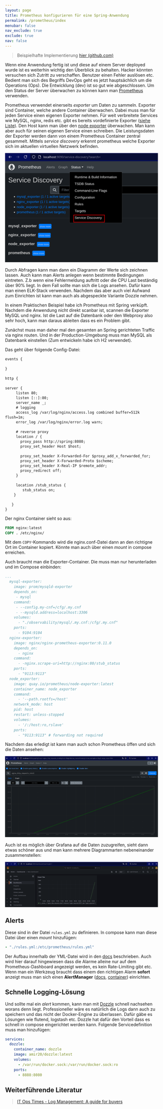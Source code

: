```yaml
---
layout: page
title: Prometheus konfigurieren für eine Spring-Anwendung
permalink: /prometheus/index
menubar: false
nav_exclude: true
exclude: true
nav: false
---
```


> Beispielhafte Implementierung [hier (github.com)](https://github.com/maximiliankraft/spring-prometheus-example)

Wenn eine Anwendung fertig ist und diese auf einem Server deployed wurde ist es weiterhin wichtig den Überblick zu behalten. Hacker könnten versuchen sich Zutritt zu verschaffen. Benutzer einen Fehler auslösen etc. Bedient man sich des Begriffs DevOps geht es jetzt hauptsächlich um die Operations (Ops). Die Entwicklung (dev) ist so gut wie abgeschlossen. Um den Status der Server überwachen zu können kann man [Prometheus](http://prometheus.io/) verwenden. 

Prometheus verwendet einerseits *exporter* um Daten zu sammeln. Exporter sind Container, welche andere Container überwachen. Dabei muss man für jeden Service einen eigenen Exporter nehmen. Für weit verbreitete Services wie MySQL, nginx, redis etc. gibt es bereits vordefinierte Exporter ([siehe Liste](https://prometheus.io/docs/instrumenting/exporters/)). Den Host kann man über den [node exporter](https://prometheus.io/docs/guides/node-exporter/) überwachen. Man kann aber auch für seinen eigenen Service einen schreiben. Die Leistungsdaten der Exporter werden dann von einem Prometheus Container zentral gesammelt. Mittels *service discovery* erkennt prometheus welche Exporter sich im aktuellen virtuellen Netzwerk befinden. 

![Service Discovery Menu](servicediscovery.png)


Durch Abfragen kann man dann ein Diagramm der Werte sich zeichnen lassen. Auch kann man Alerts anlegen wenn bestimmte Bedingungen eintreten. Z.b wenn eine Fehlermeldung auftritt oder die CPU Last beständig über 90% liegt. In dem Fall sollte man sich die Logs ansehen. Dafür kann man einen ELK-Stack verwenden. Nachdem das aber auch viel Aufwand zum Einrichten ist kann man auch als abgespeckte Variante Dozzle nehmen. 

In einem Praktischen Beispiel habe ich Prometheus mit Spring verküpft. Nachdem die Anwendung nicht direkt scanbar ist, scannen die Exporter MySQL und nginx. Ist die Last auf die Datenbank oder den Webproxy also sehr hoch, kann man daraus ableiten dass es ein Problem gibt. 

Zunächst muss man daher mal den gesamten an Spring gerichteten Traffic via nginx routen. Und in der Production-Umgebung muss man MySQL als Datenbank einstellen (Zum entwickeln habe ich H2 verwendet).

Das geht über folgende Config-Datei:

```nginxconf
events {

}

http {

server {
     listen 80;
     listen [::]:80;
     server_name _;
     # logging
     access_log /var/log/nginx/access.log combined buffer=512k flush=1m;
     error_log /var/log/nginx/error.log warn;

     # reverse proxy
     location / {
       proxy_pass http://spring:8080;
       proxy_set_header Host $host;

       proxy_set_header X-Forwarded-For $proxy_add_x_forwarded_for;
       proxy_set_header X-Forwarded-Proto $scheme;
       proxy_set_header X-Real-IP $remote_addr;
       proxy_redirect off;       
     }

     location /stub_status {
        stub_status on;
    }

   }
}
```

Der nginx Container sieht so aus:

```Dockerfile
FROM nginx:latest
COPY . /etc/nginx/
```

Mit dem `COPY`-Kommando wird die nginx.conf-Datei dann an den richtigne Ort im Container kopiert. Könnte man auch über einen *mount* in compose erreichen. 


Auch braucht man die Exporter-Container. Die muss man nur herunterladen und im Compose einbinden:

```yml
...
  mysql-exporter:
    image: prom/mysqld-exporter
    depends_on:
     - mysql
    command:
     - --config.my-cnf=/cfg/.my.cnf
     - --mysqld.address=localhost:3306
    volumes:
      - "./observability/mysql/.my.cnf:/cfg/.my.cnf"
    ports:
      - 9104:9104
  nginx-exporter:
    image: nginx/nginx-prometheus-exporter:0.11.0
    depends_on:
      - nginx
    command:
      - -nginx.scrape-uri=http://nginx:80/stub_status
    ports:
      - "9113:9113"
  node_exporter:
    image: quay.io/prometheus/node-exporter:latest
    container_name: node_exporter
    command:
      - '--path.rootfs=/host'
    network_mode: host
    pid: host
    restart: unless-stopped
    volumes:
      - '/:/host:ro,rslave'
    ports:
      - "9113:9113" # forwarding not required
```

Nachdem das erledigt ist kann man auch schon Prometheus öffen und sich die Daten ansehen:

![alt text](dashboard.png)


Auch ist es möglich über Grafana auf die Daten zuzugreifen, sieht dann etwas schöner aus und man kann mehrere Diagrammarten nebeneinander zusammenstellen: 

![grafana dashboard](grafana.png)

## Alerts

Diese sind in der Datei `rules.yml` zu definieren. In compose kann man diese Datei über einen *mount* hinzufügen:

```yml
- "./rules.yml:/etc/prometheus/rules.yml"
```

Der Aufbau innerhalb der YML-Datei wird in den [docs](https://prometheus.io/docs/prometheus/latest/configuration/alerting_rules/) beschrieben. Auch wird hier darauf hingewiesen dass die Alarme alleine nur auf dem Prometheus-Dashboard angezeigt werden, es kein Rate-Limiting gibt etc. Wenn man ein Werkzeug braucht dass einem den richtigen Alarm **sofort** anzeigt muss man sich einen **AlertManager** ([docs](https://prometheus.io/docs/alerting/latest/alertmanager/), [container](https://quay.io/repository/prometheus/alertmanager?tab=info)) einrichten. 

## Schnelle Logging-Lösung

Und sollte mal ein *alert* kommen, kann man mit [Dozzle](https://hub.docker.com/r/amir20/dozzle) schnell nachsehen worans denn liegt. Professioneller wäre es natürlich die Logs dann auch zu speichern und das nicht der Docker-Engine zu überlassen. Dafür gäbe es Lösungen wie flutend, logstash etc. Dozzle hat dafür den Vorteil dass es schnell in compose eingerichtet werden kann. Folgende Servicedefinition muss man hinzufügen:

```yml
services:
  dozzle:
    container_name: dozzle
    image: amir20/dozzle:latest
    volumes:
      - /var/run/docker.sock:/var/run/docker.sock:ro
    ports:
      - 8888:8080
```

## Weiterführende Literatur

> [IT Ops Times - Log Management: A guide for buyers](https://www.itopstimes.com/itops/log-management-a-guide-for-buyers-2/)